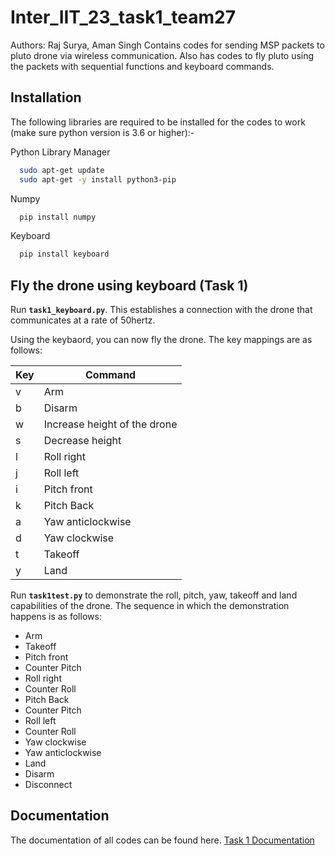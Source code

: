 
# Inter_IIT_23_task1_team27
Authors: Raj Surya, Aman Singh
Contains codes for sending MSP packets to pluto drone via wireless communication. Also has codes to fly pluto using the packets with sequential functions and keyboard commands.




## Installation

The following libraries are required to be installed for the codes to work (make sure python version is 3.6 or higher):-

Python Library Manager
```bash
  sudo apt-get update
  sudo apt-get -y install python3-pip
```
Numpy
```bash
  pip install numpy
```
Keyboard
```bash
  pip install keyboard
```
## Fly the drone using keyboard (Task 1)

Run **`task1_keyboard.py`**. This establishes a connection with the drone that communicates at a rate of 50hertz.

Using the keybaord, you can now fly the drone. The key mappings are as follows:

| Key | Command |
| ----| ------- |
| v |Arm|
| b |Disarm|
| w  |Increase height of the drone|
| s  |Decrease height|
| l  |Roll right|
| j  |Roll left|
| i  |Pitch front|
| k |Pitch Back|
| a  |Yaw anticlockwise|
| d  |Yaw clockwise|
| t |Takeoff|
| y  |Land|

Run **`task1test.py`** to demonstrate the roll, pitch, yaw, takeoff and land capabilities of the drone. The sequence in which the demonstration happens is as follows:
* Arm
* Takeoff
* Pitch front
* Counter Pitch
* Roll right
* Counter Roll
* Pitch Back
* Counter Pitch
* Roll left
* Counter Roll
* Yaw clockwise
* Yaw anticlockwise
* Land
* Disarm
* Disconnect




## Documentation

The documentation of all codes can be found here.
[Task 1 Documentation](https://github.com/rajsurya1012/Inter_IIT_23_task1_team27/blob/master/Task1_code_documentation.pdf)

